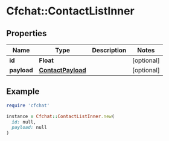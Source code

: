 # Cfchat::ContactListInner

## Properties

| Name | Type | Description | Notes |
| ---- | ---- | ----------- | ----- |
| **id** | **Float** |  | [optional] |
| **payload** | [**ContactPayload**](ContactPayload.md) |  | [optional] |

## Example

```ruby
require 'cfchat'

instance = Cfchat::ContactListInner.new(
  id: null,
  payload: null
)
```

